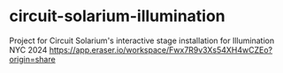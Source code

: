 # circuit-solarium-illumination
Project for Circuit Solarium's interactive stage installation for Illumination NYC 2024
https://app.eraser.io/workspace/Fwx7R9v3Xs54XH4wCZEo?origin=share
